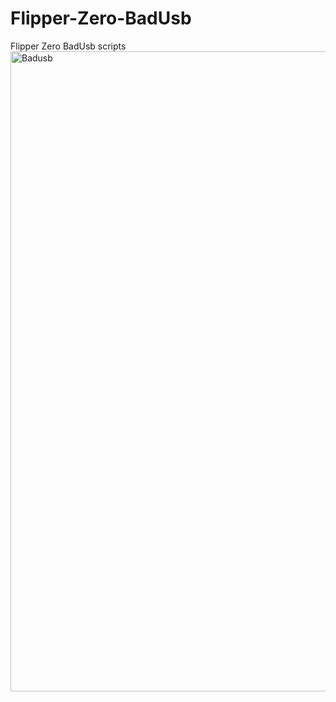 # Flipper-Zero-BadUsb
Flipper Zero BadUsb scripts
<img width="1536" height="1024" alt="Badusb" src="https://github.com/user-attachments/assets/1fb5a54a-c20e-4de4-9afd-e431a03e2307" />
